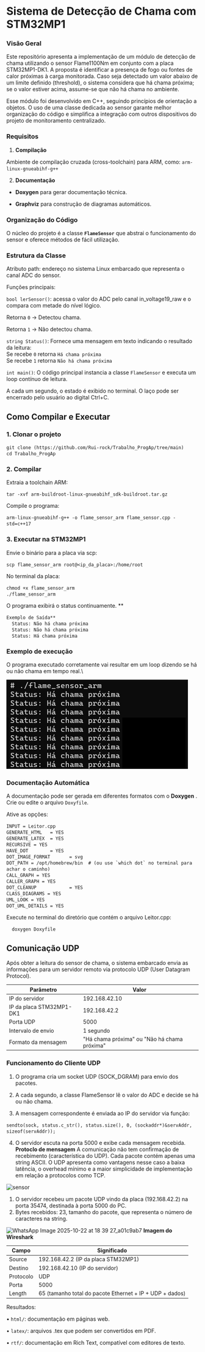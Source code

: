 # Sistema de Detecção de Chama com STM32MP1
### Visão Geral

  Este repositório apresenta a implementação de um módulo de detecção de chama utilizando o sensor Flame1100Nm em conjunto com a placa STM32MP1-DK1.
A proposta é identificar a presença de fogo ou fontes de calor próximas à carga monitorada. Caso seja detectado um valor abaixo de um limite definido (threshold), o sistema considera que há chama próxima; se o valor estiver acima, assume-se que não há chama no ambiente.

  Esse módulo foi desenvolvido em C++, seguindo princípios de orientação a objetos. O uso de uma classe dedicada ao sensor garante melhor organização do código e simplifica a integração com outros dispositivos do projeto de monitoramento centralizado.

### **Requisitos**
1) **Compilação**

Ambiente de compilação cruzada (cross-toolchain) para ARM, como:
`arm-linux-gnueabihf-g++`

2) **Documentação**

  * **Doxygen** para gerar documentação técnica.

  * **Graphviz** para construção de diagramas automáticos.

### **Organização do Código**

O núcleo do projeto é a classe **`FlameSensor`** que abstrai o funcionamento do sensor e oferece métodos de fácil utilização.

### **Estrutura da Classe**

Atributo
  path: endereço no sistema Linux embarcado que representa o canal ADC do sensor.

Funções principais:
  
  `bool lerSensor()`: acessa o valor do ADC pelo canal in_voltage19_raw e o compara com metade do nível lógico.
  
  Retorna `0` → Detectou chama.
  
  Retorna `1` → Não detectou chama.

`string Status()`: Fornece uma mensagem em texto indicando o resultado da leitura:\
  Se recebe `0` retorna `Há chama próxima`\
  Se recebe `1` retorna `Não há chama próxima`

`int main()`: O código principal instancia a classe `FlameSensor` e executa um loop contínuo de leitura.

A cada um segundo, o estado é exibido no terminal.
O laço pode ser encerrado pelo usuário ao digital Ctrl+C.

## **Como Compilar e Executar**
### **1. Clonar o projeto**
```
git clone (https://github.com/Rui-rock/Trabalho_ProgAp/tree/main)
cd Trabalho_ProgAp
```
### **2. Compilar**

Extraia a toolchain ARM:
```
tar -xvf arm-buildroot-linux-gnueabihf_sdk-buildroot.tar.gz
```
Compile o programa:
```
arm-linux-gnueabihf-g++ -o flame_sensor_arm flame_sensor.cpp -std=c++17
```
### **3. Executar na STM32MP1**

Envie o binário para a placa via scp:
```
scp flame_sensor_arm root@<ip_da_placa>:/home/root
```
No terminal da placa:
```
chmod +x flame_sensor_arm
./flame_sensor_arm
```
O programa exibirá o status continuamente.
**
```
Exemplo de Saída**
  Status: Não há chama próxima
  Status: Não há chama próxima
  Status: Há chama próxima
```
### **Exemplo de execução**
O programa executado corretamente vai resultar em um loop dizendo se há ou não chama em tempo real.\

![](/readme/terminal.png)

### **Documentação Automática**
  A documentação pode ser gerada em diferentes formatos com o **Doxygen** .
  Crie ou edite o arquivo `Doxyfile`.

Ative as opções:
```
INPUT = Leitor.cpp
GENERATE_HTML   = YES
GENERATE_LATEX  = YES
RECURSIVE = YES
HAVE_DOT        = YES
DOT_IMAGE_FORMAT       = svg
DOT_PATH = /opt/homebrew/bin  # (ou use `which dot` no terminal para achar o caminho)
CALL_GRAPH = YES
CALLER_GRAPH = YES
DOT_CLEANUP            = YES
CLASS_DIAGRAMS = YES
UML_LOOK = YES
DOT_UML_DETAILS = YES
```
Execute no terminal do diretório que contém o arquivo Leitor.cpp:
```
  doxygen Doxyfile
```
## Comunicação UDP
  Após obter a leitura do sensor de chama, o sistema embarcado envia as informações para um servidor remoto via protocolo UDP (User Datagram Protocol).
  
| Parâmetro                | Valor       | 
|--------------------------|-------------|
| IP do servidor           | 192.168.42.10 | 
| IP da placa STM32MP1-DK1 | 192.168.42.2  | 
| Porta UDP                | 5000  | 
| Intervalo de envio       | 1 segundo | 
| Formato da mensagem      | "Há chama próxima" ou "Não há chama próxima" | 

### Funcionamento do Cliente UDP
1) O programa cria um socket UDP (SOCK_DGRAM) para envio dos pacotes.

2) A cada segundo, a classe FlameSensor lê o valor do ADC e decide se há ou não chama.

3) A mensagem correspondente é enviada ao IP do servidor via função:
```
sendto(sock, status.c_str(), status.size(), 0, (sockaddr*)&servAddr, sizeof(servAddr));
```
4) O servidor escuta na porta 5000 e exibe cada mensagem recebida.
**Protoclo de mensagem**
A comunicação não tem confirmação de recebimento (característica do UDP). Cada pacote contém apenas uma string ASCII. O UDP apresenta como vantagens nesse caso a baixa latência, o overhead mínimo e a maior simplicidade de implementação em relação a protocolos como TCP.

![sensor](https://github.com/user-attachments/assets/2d99b181-fc13-462c-8cff-2ecc0fec244b)
1. O servidor recebeu um pacote UDP vindo da placa (192.168.42.2) na porta 35474, destinada à porta 5000 do PC.
2. Bytes recebidos: 23, tamanho do pacote, que representa o número de caracteres na string.
   
![WhatsApp Image 2025-10-22 at 18 39 27_a01c9ab7](https://github.com/user-attachments/assets/ef1e7bd0-568b-4f5c-b143-fa16de3f0f3d)
**Imagem do Wireshark**

| Campo                    | Significado       | 
|--------------------------|-------------|
| Source                   | 192.168.42.2 (IP da placa STM32MP1) | 
| Destino                  | 192.168.42.10 (IP do servidor)  | 
| Protocolo                | UDP  | 
| Porta                    | 5000  | 
| Length                   | 65 (tamanho total do pacote Ethernet + IP + UDP + dados) |  | 




Resultados:

  • `html/`: documentação em páginas web.

  • `latex/`: arquivos .tex que podem ser convertidos em PDF.

  • `rtf/`: documentação em Rich Text, compatível com editores de texto.
